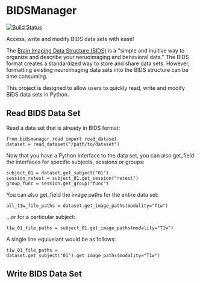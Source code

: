 # BIDSManager
[![Build Status](https://travis-ci.org/ellisdg/bids.svg?branch=master)](https://travis-ci.org/ellisdg/bids)

Access, write and modify BIDS data sets with ease!

The [Brain Imaging Data Structure (BIDS)](http://bids.neuroimaging.io/) is a "simple and inuitive way to organize and 
describe your neruoimaging and behavioral data." The BIDS format creates a standardized way to store and share data 
sets.
However, formatting existing neuroimaging data sets into the BIDS structure can be time consuming.

This project is designed to allow users to quickly read, write and modify BIDS data sets in Python.

## Read BIDS Data Set
Read a data set that is already in BIDS format:
```
from bidsmanager.read import read_dataset
dataset = read_dataset("/path/to/dataset")
```
Now that you have a Python interface to the data set, you can also get_field the interfaces for specific subjects, sessions or
groups:
```
subject_01 = dataset.get_subject("01")
session_retest = subject_01.get_session("retest")
group_func = session.get_group("func")
```
You can also get_field the image paths for the entire data set:
```
all_t1w_file_paths = dataset.get_image_paths(modality="T1w")
```
...or for a particular subject:
```
t1w_01_file_paths = subject_01.get_image_paths(modality="T1w")
```
A single line equivelant would be as follows:
```
t1w_01_file_paths = dataset.get_subject("01").get_image_paths(modality="T1w")
```
## Write BIDS Data Set